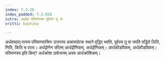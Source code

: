 ```yaml
---
index: 7.3.26
index_padded: 7.3.026
sutra: अर्धात् परिमाणस्य पूर्वस्य तु वा
vritti: kashika

---
```

अर्धशब्दात् परस्य परिमाणवाचिनः उत्तरस्य अचामादेरचः स्थाने वृद्धिर् भवति, पूर्वस्य तु वा भवति तद्धिते ञिति, णिति, किति च परतः। अर्धद्रोणेन क्रीतम् आर्धद्रौणिकम्, अर्धद्रौणिकम्। आर्धकौडविकम्, अर्धकौडविकम्। परिमाणस्य इति किम्? अर्धक्रोशः प्रयोजनम् अस्य आर्धक्रोशिकम्।